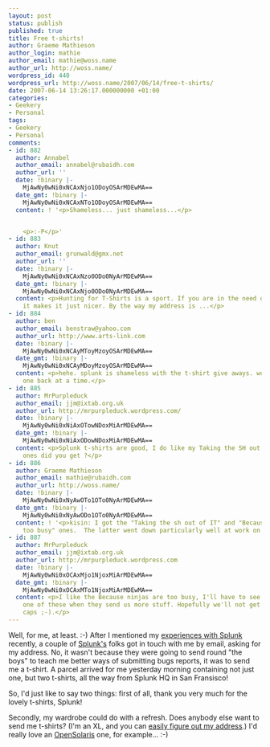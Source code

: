 ```yaml
---
layout: post
status: publish
published: true
title: Free t-shirts!
author: Graeme Mathieson
author_login: mathie
author_email: mathie@woss.name
author_url: http://woss.name/
wordpress_id: 440
wordpress_url: http://woss.name/2007/06/14/free-t-shirts/
date: 2007-06-14 13:26:17.000000000 +01:00
categories:
- Geekery
- Personal
tags:
- Geekery
- Personal
comments:
- id: 882
  author: Annabel
  author_email: annabel@rubaidh.com
  author_url: ''
  date: !binary |-
    MjAwNy0wNi0xNCAxNjo1ODoyOSArMDEwMA==
  date_gmt: !binary |-
    MjAwNy0wNi0xNCAxNTo1ODoyOSArMDEwMA==
  content: ! '<p>Shameless... just shameless...</p>


    <p>:-P</p>'
- id: 883
  author: Knut
  author_email: grunwald@gmx.net
  author_url: ''
  date: !binary |-
    MjAwNy0wNi0xNCAxNzo0ODo0NyArMDEwMA==
  date_gmt: !binary |-
    MjAwNy0wNi0xNCAxNjo0ODo0NyArMDEwMA==
  content: <p>Hunting for T-Shirts is a sport. If you are in the need of t-shirts,
    it makes it just nicer. By the way my address is ...</p>
- id: 884
  author: ben
  author_email: benstraw@yahoo.com
  author_url: http://www.arts-link.com
  date: !binary |-
    MjAwNy0wNi0xNCAyMToyMzoyOSArMDEwMA==
  date_gmt: !binary |-
    MjAwNy0wNi0xNCAyMDoyMzoyOSArMDEwMA==
  content: <p>hehe. splunk is shameless with the t-shirt give aways. world domination...
    one back at a time.</p>
- id: 885
  author: MrPurpleduck
  author_email: jjm@ixtab.org.uk
  author_url: http://mrpurpleduck.wordpress.com/
  date: !binary |-
    MjAwNy0wNi0xNiAxOTowNDoxMiArMDEwMA==
  date_gmt: !binary |-
    MjAwNy0wNi0xNiAxODowNDoxMiArMDEwMA==
  content: <p>Splunk t-shirts are good, I do like my Taking the SH out of IT, which
    ones did you get ?</p>
- id: 886
  author: Graeme Mathieson
  author_email: mathie@rubaidh.com
  author_url: http://woss.name/
  date: !binary |-
    MjAwNy0wNi0xNyAwOTo1OTo0NyArMDEwMA==
  date_gmt: !binary |-
    MjAwNy0wNi0xNyAwODo1OTo0NyArMDEwMA==
  content: ! '<p>kisin: I got the "Taking the sh out of IT" and "Because ninjas are
    too busy" ones.  The latter went down particularly well at work on Friday. :-)</p>'
- id: 887
  author: MrPurpleduck
  author_email: jjm@ixtab.org.uk
  author_url: http://mrpurpleduck.wordpress.com
  date: !binary |-
    MjAwNy0wNi0xOCAxMjo1NjoxMiArMDEwMA==
  date_gmt: !binary |-
    MjAwNy0wNi0xOCAxMTo1NjoxMiArMDEwMA==
  content: <p>I like the Because ninjas are too busy, I'll have to see if I can get
    one of these when they send us more stuff. Hopefully we'll not get any baseball
    caps ;-).</p>
---
```

Well, for me, at least. :-)  After I mentioned my [experiences with Splunk](http://woss.name/2007/06/03/splunking-your-logs/) recently, a couple of [Splunk's](http://www.splunk.com/) folks got in touch with me by email, asking for my address.  No, it wasn't because they were going to send round "the boys" to teach me better ways of submitting bugs reports, it was to send me a t-shirt.  A parcel arrived for me yesterday morning containing not just one, but two t-shirts, all the way from Splunk HQ in San Fransisco!

So, I'd just like to say two things:  first of all, thank you very much for the lovely t-shirts, Splunk!

Secondly, my wardrobe could do with a refresh.  Does anybody else want to send me t-shirts? (I'm an XL, and you can [easily figure out my address](http://www.rubaidh.com/company/contact).)  I'd really love an [OpenSolaris](http://www.opensolaris.org/) one, for example... :-)
